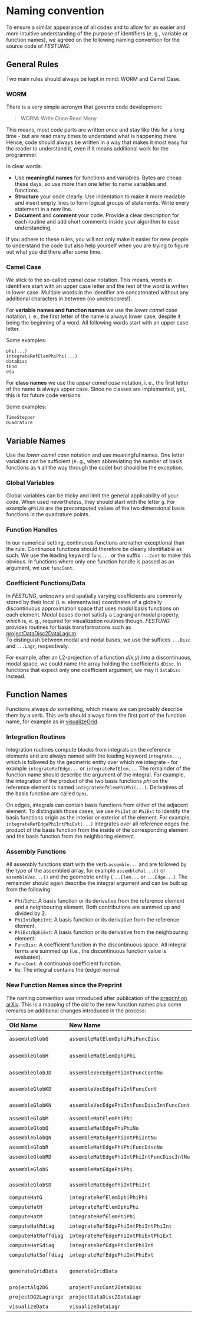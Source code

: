 Naming convention
=================
To ensure a similar appearance of all codes and to allow for an easier and more intuitive understanding of the purpose of identifiers (e. g., variable or function names), we agreed on the following naming convention for the source code of *FESTUNG*:

## General Rules
Two main rules should always be kept in mind: WORM and Camel Case.

### WORM
There is a very simple acronym that governs code development:

> WORM: Write Once Read Many

This means, most code parts are written once and stay like this for a long time - but are read many times to understand what is happening there. Hence, code should always be written in a way that makes it most easy for the reader to understand it, even if it means additional work for the programmer.

In clear words:
* Use **meaningful names** for functions and variables. Bytes are cheap these days, so use more than one letter to name variables and functions.
* **Structure** your code clearly. Use indentation to make it more readable and insert empty lines to form logical groups of statements. Write every statement in a new line.
* **Document** and **comment** your code. Provide a clear description for each routine and add short comments inside your algorithm to ease understanding.

If you adhere to these rules, you will not only make it easier for new people to understand the code but also help yourself when you are trying to figure out what you did there after some time.

### Camel Case
We stick to the so-called *camel case* notation. This means, words in identifiers start with an upper case letter and the rest of the word is written in lower case. Multiple words in the identifier are concatenated without any additional characters in between (no underscores!).

For **variable names and function names** we use the *lower camel case* notation, i. e., the first letter of the name is always lower case, despite it being the beginning of a word. All following words start with an upper case letter. 

Some examples:

    phi(...)
    integrateRefElemPhiPhi(...)
    dataDisc
    tEnd
    eta

For **class names** we use the *upper camel case* notation, i. e., the first letter of the name is always upper case. Since no classes are implemented, yet, this is for future code versions. 

Some examples:

    TimeStepper
    Quadrature

## Variable Names
Use the *lower camel case* notation and use meaningful names. One letter variables can be sufficient (e. g., when abbreviating the number of basis functions as ```N``` all the way through the code) but should be the exception.

### Global Variables
Global variables can be tricky and limit the general applicability of your code. When used nevertheless, they should start with the letter ```g```. For example ```gPhi2D``` are the precomputed values of the two dimensional basis functions in the quadrature points.

### Function Handles
In our numerical setting, continuous functions are rather exceptional than the rule. Continuous functions should therefore be clearly identifiable as such. We use the leading keyword ```func...``` or the suffix ```...Cont``` to make this obvious. In functions where only one function handle is passed as an argument, we use ```funcCont```.

### Coefficient Functions/Data
In *FESTUNG*, unknowns and spatially varying coefficients are commonly stored by their local (i. e. elementwise) coordinates of a globally discontinuous approximation space that uses *modal* basis functions on each element.  Modal bases do not satisfy a Lagrangian/nodal property, which is, e. g., required for visualization routines though.  *FESTUNG* provides routines for basis transformations such as [projectDataDisc2DataLagr.m](projectDataDisc2DataLagr_8m.html).  
To distinguish between modal and nodal bases, we use the suffices ```...Disc``` and ```...Lagr```, respectively. 

For example, after an L2-projection of a function *d(x,y)* into a discontinuous, modal space, we could name the array holding the coefficients ```dDisc```. In functions that expect only one coefficient argument, we may it ```dataDisc``` instead.

## Function Names
Functions always *do* something, which means we can probably describe them by a verb. This verb should always form the first part of the function name, for example as in [visualizeGrid](visualizeGrid_8m.html).

### Integration Routines
Integration routines compute blocks from integrals on the reference elements and are always named with the leading keyword `integrate...`, which is followed by the geometric entity over which we integrate - for example `integrateRefEdge...` or `integrateRefElem...`. The remainder of the function name should describe the argument of the integral. For example, the integration of the product of the two basis functions *phi* on the reference element is named `integrateRefElemPhiPhi(...)`. Derivatives of the basis function are called `Dphi`.

On edges, integrals can contain basis functions from either of the adjacent element. To distinguish those cases, we use `PhiInt` or `PhiExt` to identify the basis functions origin as the interior or exterior of the element. For example, `integrateRefEdgePhiIntPhiExt(...)` integrates over all reference edges the product of the basis function from the inside of the corresponding element and the basis function from the neighboring element.

### Assembly Functions
All assembly functions start with the verb `assemble...` and are followed by the type of the assembled array, for example `assembleMat...()` or `assembleVec...()` and the geometric entity (`...Elem...` or `...Edge...`).  The remainder should again describe the integral argument and can be built up from the following:
* `Phi`/`Dphi`: A basis function or its derivative from the reference element and a neighbouring element. Both contributions are summed up and divided by 2.
* `PhiInt`/`DphiInt`: A basis function or its derivative from the reference element.
* `PhiExt`/`DphiExt`: A basis function or its derivative from the neighbouring element.
* `FuncDisc`: A coefficient function in the discontinuous space. All integral terms are summed up (i.e., the discontinuous function value is evaluated).
* `FuncCont`: A continuous coefficient function.
* `Nu`: The integral contains the (edge) normal

### New Function Names since the Preprint
The naming convention was introduced after publication of the [preprint on arXiv](http://arxiv.org/abs/1408.3877). This is a mapping of the old to the new function names plus some remarks on additional changes introduced in the process:

| Old Name             | New Name                                   | Remarks            |
| :------------------- | :----------------------------------------- | :----------------- |
| `assembleGlobG`      | `assembleMatElemDphiPhiFuncDisc`           | sign changed       |
| `assembleGlobH`      | `assembleMatElemDphiPhi`                   | sign changed       |
| `assembleGlobJD`     | `assembleVecEdgePhiIntFuncContNu`          | sign changed       |
| `assembleGlobKD`     | `assembleVecEdgePhiIntFuncCont`            | `eta` removed      |
| `assembleGlobKN`     | `assembleVecEdgePhiIntFuncDiscIntFuncCont` | sign changed       |
| `assembleGlobM`      | `assembleMatElemPhiPhi`                    | -                  |
| `assembleGlobQ`      | `assembleMatEdgePhiPhiNu`                  | -                  |
| `assembleGlobQN`     | `assembleMatEdgePhiIntPhiIntNu`            | -                  |
| `assembleGlobR`      | `assembleMatEdgePhiPhiFuncDiscNu`          | -                  |
| `assembleGlobRD`     | `assembleMatEdgePhiIntPhiIntFuncDiscIntNu` | -                  |
| `assembleGlobS`      | `assembleMatEdgePhiPhi`                    | `eta` removed      |
| `assembleGlobSD`     | `assembleMatEdgePhiIntPhiInt`              | `eta` removed      |
| `computeHatG`        | `integrateRefElemDphiPhiPhi`               | -                  |
| `computeHatH`        | `integrateRefElemDphiPhi`                  | -                  |
| `computeHatM`        | `integrateRefElemPhiPhi`                   | -                  |
| `computeHatRdiag`    | `integrateRefEdgePhiIntPhiIntPhiInt`       | -                  |
| `computeHatRoffdiag` | `integrateRefEdgePhiIntPhiExtPhiExt`       | -                  |
| `computeHatSdiag`    | `integrateRefEdgePhiIntPhiInt`             | -                  |
| `computeHatSoffdiag` | `integrateRefEdgePhiIntPhiExt`             | -                  |
| `generateGridData`   | `generateGridData`                         | `sigEOT` integrated in `nuEOT` |
| `projectAlg2DG`      | `projectFuncCont2DataDisc`                 | -                  |
| `projectDG2Lagrange` | `projectDataDisc2DataLagr`                 | -                  |
| `visualizeData`      | `visualizeDataLagr`                        | -                  |


